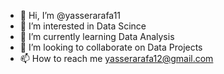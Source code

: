 - 👋 Hi, I’m @yasserarafa11
- 👀 I’m interested in Data Scince
- 🌱 I’m currently learning Data Analysis
- 💞️ I’m looking to collaborate on Data Projects
- 📫 How to reach me yasserarafa12@gmail.com

<!---
yasserarafa11/yasserarafa11 is a ✨ special ✨ repository because its `README.md` (this file) appears on your GitHub profile.
You can click the Preview link to take a look at your changes.
--->
